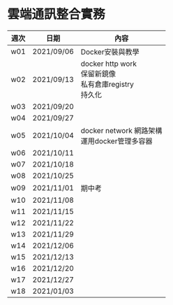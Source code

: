 # 雲端通訊整合實務
週次 | 日期 | 內容
----|------|-------
w01 | 2021/09/06 | Docker安裝與教學
w02 | 2021/09/13 | docker http work<br>保留新鏡像<br>私有倉庫registry<br>持久化
w03 | 2021/09/20 | 
w04 | 2021/09/27 | 
w05 | 2021/10/04 | docker network 網路架構<br>運用docker管理多容器
w06 | 2021/10/11 | 
w07 | 2021/10/18 | 
w08 | 2021/10/25 | 
w09 | 2021/11/01 | 期中考
w10 | 2021/11/08 | 
w11 | 2021/11/15 | 
w12 | 2021/11/22 | 
w13 | 2021/11/29 | 
w14 | 2021/12/06 | 
w15 | 2021/12/13 | 
w16 | 2021/12/20 | 
w17 | 2021/12/27 | 
w18 | 2021/01/03 |